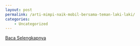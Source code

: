 ```yaml
---
layout: post
permalink: /arti-mimpi-naik-mobil-bersama-teman-laki-laki/
categories:
    - Uncategorized
---
```


[Baca Selengkapnya](/06)